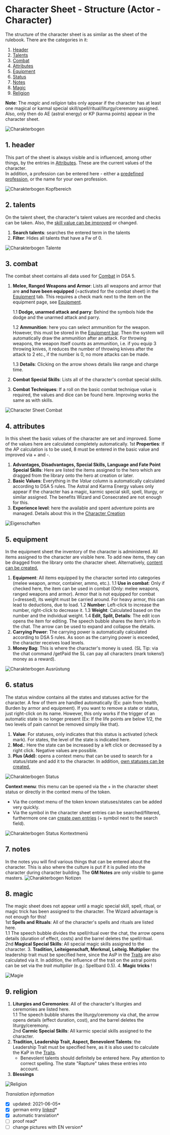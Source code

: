 # Character Sheet - Structure (Actor - Character)
The structure of the character sheet is as similar as the sheet of the rulebook.
There are the categories in it:
1. [Header](#1-header)
2. [Talents](#2-talents)
3. [Combat](#3-combat)
4. [Attributes](#4-attributes)
5. [Equipment](#5-equipment)
6. [Status](#6-status)
7. [Notes](#7-notes)
8. [Magic](#8-magic)
9. [Religion](#9-religion)
  
**Note**: The *magic* and *religion* tabs only appear if the character has at least one magical or karmal special skill/spell/ritual/liturgy/ceremony assigned. Also, only then do AE (astral energy) or KP (karma points) appear in the character sheet.
  
![Charakterbogen](https://user-images.githubusercontent.com/80099175/112130343-adc4ad80-8bc8-11eb-8953-1f82cd10fbf8.png)

## 1. header
This part of the sheet is always visible and is influenced, among other things, by the entries in [Attributes](#4-attributes). These are the current values of the character.  
In addition, a profession can be entered here - either a [predefined profession](en-character-creation.md#6-choose-profession), or the name for your own profession.
  
![Charakterbogen Kopfbereich](https://user-images.githubusercontent.com/80099175/112131586-faf54f00-8bc9-11eb-887a-8c8cf417bf9f.png)

## 2. talents
On the talent sheet, the character's talent values are recorded and checks can be taken. Also, the [skill value can be improved](https://github.com/Plushtoast/dsa5-foundryVTT/wiki/de-Charaktererstellung#8-steigerungen-vornehmen) or changed.  
1. **Search talents**: searches the entered term in the talents
1. **Filter**: Hides all talents that have a Fw of 0.  
  
![Charakterbogen Talente](https://user-images.githubusercontent.com/80099175/112131981-6c350200-8bca-11eb-9f89-005632ce6e50.png)

## 3. combat
The combat sheet contains all data used for [Combat](https://github.com/Plushtoast/dsa5-foundryVTT/wiki/de-Kampf) in DSA 5.
1. **Melee, Ranged Weapons and Armor**: Lists all weapons and armor that are **and have been equipped** (=activated for the combat sheet) in the [Equipment](https://github.com/Plushtoast/dsa5-foundryVTT/wiki/de-Charakterbogen#5-ausr%C3%BCstung) tab. This requires a check mark next to the item on the equipment page, see [Equipment](https://github.com/Plushtoast/dsa5-foundryVTT/wiki/de-Charakterbogen#5-ausr%C3%BCstung).

   1.1 **Dodge, unarmed attack and parry**: Behind the symbols hide the dodge and the unarmed attack and parry.  

   1.2 **Ammunition**: here you can select ammunition for the weapon. However, this must be stored in the [Equipment bar](https://github.com/Plushtoast/dsa5-foundryVTT/wiki/de-Charakterbogen#5-ausr%C3%BCstung). Then the system will automatically draw the ammunition after an attack. For throwing weapons, the weapon itself counts as ammunition, i.e. if you equip 3 throwing knives, it reduces the number of throwing knives after the attack to 2 etc., if the number is 0, no more attacks can be made. 
 
   1.3 **Details**: Clicking on the arrow shows details like range and charge time.
2. **Combat Special Skills**: Lists all of the character's combat special skills.
3. **Combat Techniques**: If a roll on the basic combat technique value is required, the values and dice can be found here. Improving works the same as with skills.
  
![Character Sheet Combat](https://user-images.githubusercontent.com/80099175/112133821-5e807c00-8bcc-11eb-836a-ec9431cb011a.png)

## 4. attributes
In this sheet the basic values of the character are set and improved. Some of the values here are calculated completely automatically.
1st **Properties**: If the AP calculation is to be used, 8 must be entered in the basic value and improved via + and -.
1. **Advantages, Disadvantages, Special Skills, Language and Fate Point Special Skills**: Here are listed the items assigned to the hero
which are dragged from the library onto the hero at creation or later. 
1. **Basic Values**: Everything in the *Value* column is automatically calculated according to DSA 5 rules. The Astral and Karma Energy values only appear if the character has a magic, karmic special skill, spell, liturgy, or similar assigned. The benefits Wizard and Consecrated are not enough for this.
1. **Experience level**: here the available and spent adventure points are managed. Details about this in the [Character Creation](https://github.com/Plushtoast/dsa5-foundryVTT/wiki/de-Charaktererstellung)
  
![Eigenschaften](https://user-images.githubusercontent.com/80099175/112108651-c759fb00-8bb0-11eb-9854-697551f5f667.png)  

## 5. equipment
In the equipment sheet the inventory of the character is administered. All items assigned to the character are visible here.
To add new items, they can be dragged from the library onto the character sheet. Alternatively, [ content can be created.](https://github.com/Plushtoast/dsa5-foundryVTT/wiki/de-Eigene_Inhalte_erstellen)
1. **Equipment**: All items equipped by the character sorted into categories (melee weapon, armor, container, ammo, etc.).
1.1 **Use in combat**: Only if checked here, the item can be used in combat (Only: melee weapons, ranged weapons and armor). Armor that is not equipped for combat (=dressed), its weight must be carried around. For heavy armor, this can lead to deductions, due to load.
1.2 **Number**: Left-click to increase the number, right-click to decrease it.
1.3 **Weight**: Calculated based on the number and the individual weight.
1.4 **Edit, Split, Details**: The edit icon opens the item for editing. The speech bubble shares the item's info in the chat. 
The arrow can be used to expand and collapse the details.
2. **Carrying Power**: The carrying power is automatically calculated according to DSA 5 rules. As soon as the carrying power is exceeded, the character receives load levels.
3. **Money Bag**: This is where the character's money is used. (SL Tip: via the chat command /getPaid the SL can pay all characters (mark tokens!) money as a reward).  
  
![Charakterbogen Ausrüstung](https://user-images.githubusercontent.com/80099175/112141398-86281200-8bd5-11eb-8e58-b2aa7633b982.png)

## 6. status
The status window contains all the states and statuses active for the character. A few of them are handled automatically (Ex: pain from health,
Burden by armor and equipment). If you want to remove a state or status, just right-click on its name. However, this only works if the trigger of an automatic state is no longer present (Ex: If the life points are below 1/2, the two levels of pain cannot be removed simply like that).
1. **Value**: For statuses, only indicates that this status is activated (check mark). For states, the level of the state is indicated here.  
2. **Mod.**: Here the state can be increased by a left click or decreased by a right click. Negative values are possible.  
3. **Plus (Add)**: opens a context menu that can be used to search for a status/state and add it to the character. In addition, [own statuses can be created.](https://github.com/Plushtoast/dsa5-foundryVTT/wiki/de-Status-Selbst-erstellte-Effekte)
  
![Charakterbogen Status](https://user-images.githubusercontent.com/80099175/112144638-c7222580-8bd9-11eb-9696-3aff6af5e145.png)  
  
**Context menu**: this menu can be opened via the + in the character sheet status or directly in the context menu of the token. 
 - Via the context menu of the token known statuses/states can be added very quickly.
 - Via the symbol in the character sheet entries can be searched/filtered, furthermore one can [create own entries](https://github.com/Plushtoast/dsa5-foundryVTT/wiki/de-Status-Selbst-erstellte-Effekte) (+ symbol next to the search field).
  
![Charakterbogen Status Kontextmenü](https://user-images.githubusercontent.com/62849695/116782005-f0f72380-aa86-11eb-91e9-1ceefe799deb.png)  
 
## 7. notes
In the notes you will find various things that can be entered about the character. This is also where the culture is put if it is pulled into the character during character building. The **GM Notes** are only visible to game masters.
![Charakterbogen Notizen](https://user-images.githubusercontent.com/80099175/112149840-b4125400-8bdf-11eb-9577-1d78333392ad.png)

## 8. magic
The magic sheet does not appear until a magic special skill, spell, ritual, or magic trick has been assigned to the character. The Wizard advantage is not enough for this!  
1st **Spells and Rituals**: All of the character's spells and rituals are listed here.  
   1.1 The speech bubble divides the spell/ritual over the chat, the arrow opens details (duration of effect, costs) and the barrel deletes the spell/ritual.   
2nd **Magical Special Skills**: All special magic skills assigned to the character.
3. **Tradition, Leiteigenschaft, Merkmal, Leiteig. Multiplier**: the leadership trait must be specified here, since the AsP in the [Traits](https://github.com/Plushtoast/dsa5-foundryVTT/wiki/de-Charakterbogen#4-eigenschaften) are also calculated via it. In addition, the influence of the trait on the astral points can be set via the *trait multiplier* (e.g.: Spellbard 0.5).
4. **Magic tricks** !  
  
![Magie](https://user-images.githubusercontent.com/80099175/114888610-b1370780-9e09-11eb-92e3-3b3a7efe629f.png)

## 9. religion
1. **Liturgies and Ceremonies**: All of the character's liturgies and ceremonies are listed here.  
   1.1 The speech bubble shares the liturgy/ceremony via chat, the arrow opens details (effect duration, cost), and the barrel deletes the liturgy/ceremony.   
2nd **Carmic Special Skills**: All karmic special skills assigned to the character.
3. **Tradition, Leadership Trait, Aspect, Benevolent Talents**: the Leadership Trait must be specified here, as it is also used to calculate the KaP in the [Traits](https://github.com/Plushtoast/dsa5-foundryVTT/wiki/de-Charakterbogen#4-eigenschaften).  
   - Benevolent talents should definitely be entered here. Pay attention to correct spelling. The state "Rapture" takes these entries into account.
5. **Blessings**  
  
![Religion](https://user-images.githubusercontent.com/80099175/112478313-29af2900-8d74-11eb-8344-d68b8f35dbe6.png)

*Translation information*  
*[x] updated: 2021-06-05*  
*[x] german entry [linked](de/de-Bibliothek.md)*  
*[x] automatic translation*  
*[ ] proof read*  
*[ ] change pictures with EN version*  